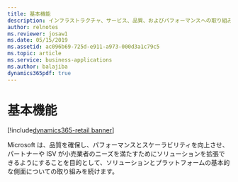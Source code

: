 ```yaml
---
title: 基本機能
description: インフラストラクチャ、サービス、品質、およびパフォーマンスへの取り組み
author: relnotes
ms.reviewer: josaw1
ms.date: 05/15/2019
ms.assetid: ac096b69-725d-e911-a973-000d3a1c79c5
ms.topic: article
ms.service: business-applications
ms.author: balajiba
dynamics365pdf: true
---
```

# 基本機能

[!include[dynamics365-retail banner](../includes/dynamics365-retail.md)]

Microsoft は、品質を確保し、パフォーマンスとスケーラビリティを向上させ、パートナーや ISV が小売業者のニーズを満たすためにソリューションを拡張できるようにすることを目的として、ソリューションとプラットフォームの基本的な側面についての取り組みを続けます。 
